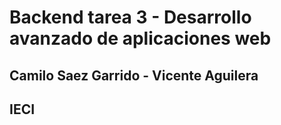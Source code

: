 # Backend tarea 3 - Desarrollo avanzado de aplicaciones web

## Camilo Saez Garrido - Vicente Aguilera

## IECI
